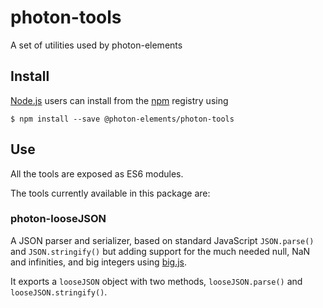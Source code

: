 # photon-tools

A set of utilities used by photon-elements

## Install

[Node.js](http://nodejs.org) users can install from the [npm](https://www.npmjs.com/package/@photon-elements/photon-tools) registry using

    $ npm install --save @photon-elements/photon-tools


## Use    

All the tools are exposed as ES6 modules.

The tools currently available in this package are:

### photon-looseJSON

A JSON parser and serializer, based on standard JavaScript `JSON.parse()` and `JSON.stringify()`
but adding support for the much needed null, NaN and infinities, and big integers using 
[big.js](https://github.com/MikeMcl/big.js/).

It exports a `looseJSON` object with two methods, `looseJSON.parse()` and `looseJSON.stringify()`.


